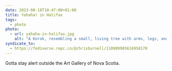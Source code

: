 ```yaml
---
date: 2023-08-18T10:47:00+01:00
title: Yahaha! in Halifax
tags:
  - photo
photo:
  - url: yahaha-in-halifax.jpg
    alt: "A Korok, resembling a small, living tree with arms, legs, and a smiling face from the video game Zelda: Tears of the Kingdom, stands (superimposed) atop an intricate structure made of small stones, polished into cubes and organised in a tight and symmetrical way. In reference to the video game, where the player can find and replace missing pieces of these structures, and upon doing so, a Korok will appear to congratulate the player, exclaiming, “Yahah! You found me!”, which is displayed in a dialogue box below the Korok."
syndicate_to:
  - https://fediverse.repc.co/@chrisburnell/110909985616958170
---
```


Gotta stay alert outside the Art Gallery of Nova Scotia.
